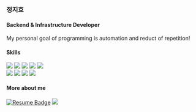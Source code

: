 ### 정지효

#### Backend & Infrastructure Developer 
My personal goal of programming is automation and reduct of repetition!

#### Skills
![](https://img.shields.io/badge/CSharp-239120?style=flat-square&logo=Sharp&logoColor=white)
![](https://img.shields.io/badge/ASP.NETCORE-E50914?style=flat-square&logo=.NET&logoColor=white)
<img src="https://img.shields.io/badge/Blazor-512BD4?style=flat-square&logo=Blazor&logoColor=white">
![](https://img.shields.io/badge/JAVA-007396?style=flat-square&logo=Java&logoColor=white)
![](https://img.shields.io/badge/Spring-6DB33F?style=flat-square&logo=Spring&logoColor=white)
</br>
<img src="https://img.shields.io/badge/JavaScript-F7DF1E?style=flat-square&logo=JavaScript&logoColor=white">
<img src="https://img.shields.io/badge/React-61DAFB?style=flat-square&logo=React&logoColor=white">
<img src="https://img.shields.io/badge/Docker-2496ED?style=flat-square&logo=Docker&logoColor=white">
![](https://img.shields.io/badge/Kubernetes-326C25?style=flat-square&logo=Java&logoColor=white)
#### More about me
[![Resume Badge](https://img.shields.io/badge/Resume-9065B0?style=flat-square&logo=iTerm2&link=https://zeehyo.notion.site/zeehyo/f256efa8baf24fdcb093852d35c56ec2)](https://zeehyo.notion.site/zeehyo/f256efa8baf24fdcb093852d35c56ec2)
<a href="https://velog.io/@zeehyo2216" target="_blank"><img src="https://img.shields.io/badge/Velog-20c997?style=flat-square&logo=Vimeo&logoColor=white"/></a>
